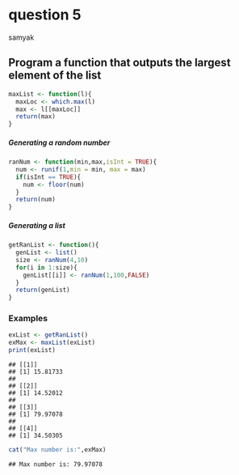 question 5
================
samyak

Program a function that outputs the largest element of the list
---------------------------------------------------------------

``` r
maxList <- function(l){
  maxLoc <- which.max(l)
  max <- l[[maxLoc]]
  return(max)
}
```

##### Generating a random number

``` r
ranNum <- function(min,max,isInt = TRUE){
  num <- runif(1,min = min, max = max)
  if(isInt == TRUE){
    num <- floor(num)
  }
  return(num) 
}
```

##### Generating a list

``` r
getRanList <- function(){
  genList <- list()
  size <- ranNum(4,10)
  for(i in 1:size){
    genList[[i]] <- ranNum(1,100,FALSE)
  }
  return(genList)
}
```

### Examples

``` r
exList <- getRanList()
exMax <- maxList(exList)
print(exList)
```

    ## [[1]]
    ## [1] 15.81733
    ## 
    ## [[2]]
    ## [1] 14.52012
    ## 
    ## [[3]]
    ## [1] 79.97078
    ## 
    ## [[4]]
    ## [1] 34.50305

``` r
cat("Max number is:",exMax)
```

    ## Max number is: 79.97078
